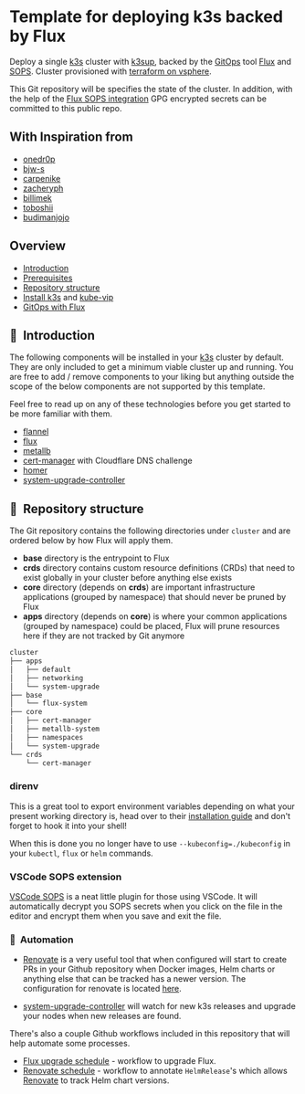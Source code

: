 # Template for deploying k3s backed by Flux

Deploy a single [k3s](https://k3s.io/) cluster with [k3sup](https://github.com/alexellis/k3sup),
backed by the [GitOps](https://www.weave.works/blog/what-is-gitops-really) tool
[Flux](https://toolkit.fluxcd.io/) and [SOPS](https://toolkit.fluxcd.io/guides/mozilla-sops/).
Cluster provisioned with [terraform on vsphere](https://github.com/ahgraber/homelab-terraform).

This Git repository will be specifies the state of the cluster. In addition, with the help of the
[Flux SOPS integration](https://toolkit.fluxcd.io/guides/mozilla-sops/) GPG encrypted secrets can be
committed to this public repo.

## With Inspiration from

- [onedr0p](https://github.com/onedr0p/home-cluster/)
- [bjw-s](https://github.com/bjw-s/k8s-gitops)
- [carpenike](https://github.com/carpenike/k8s-gitops/tree/master/cluster/apps/security)
- [zacheryph](https://github.com/zacheryph/k8s-gitops)
- [billimek](https://github.com/billimek/k8s-gitops)
- [toboshii](https://github.com/toboshii/home-cluster)
- [budimanjojo](https://github.com/budimanjojo/home-cluster)

## Overview

- [Introduction](https://github.com/k8s-at-home/template-cluster-k3s#wave-introduction)
- [Prerequisites](./docs/1%20-%20prerequisites.md)
- [Repository structure](https://github.com/k8s-at-home/template-cluster-k3s#open_file_folder-repository-structure)
- [Install k3s](./docs/2%20-%20install%20k3s.md) and [kube-vip](docs/2a%20-%20kube-vip.md)
- [GitOps with Flux](./docs/3%20-%20gitops%20with%20flux.md)

## :wave:&nbsp; Introduction

The following components will be installed in your [k3s](https://k3s.io/) cluster by default. They
are only included to get a minimum viable cluster up and running. You are free to add / remove
components to your liking but anything outside the scope of the below components are not supported
by this template.

Feel free to read up on any of these technologies before you get started to be more familiar with
them.

- [flannel](https://github.com/flannel-io/flannel)
- [flux](https://toolkit.fluxcd.io/)
- [metallb](https://metallb.universe.tf/)
- [cert-manager](https://cert-manager.io/) with Cloudflare DNS challenge
- [homer](https://github.com/bastienwirtz/homer)
- [system-upgrade-controller](https://github.com/rancher/system-upgrade-controller)

## :open_file_folder:&nbsp; Repository structure

The Git repository contains the following directories under `cluster` and are ordered below by how
Flux will apply them.

- **base** directory is the entrypoint to Flux
- **crds** directory contains custom resource definitions (CRDs) that need to exist globally in your
  cluster before anything else exists
- **core** directory (depends on **crds**) are important infrastructure applications (grouped by
  namespace) that should never be pruned by Flux
- **apps** directory (depends on **core**) is where your common applications (grouped by namespace)
  could be placed, Flux will prune resources here if they are not tracked by Git anymore

```txt
cluster
├── apps
│   ├── default
│   ├── networking
│   └── system-upgrade
├── base
│   └── flux-system
├── core
│   ├── cert-manager
│   ├── metallb-system
│   ├── namespaces
│   └── system-upgrade
└── crds
    └── cert-manager
```

### direnv

This is a great tool to export environment variables depending on what your present working
directory is, head over to their [installation guide](https://direnv.net/docs/installation.html) and
don't forget to hook it into your shell!

When this is done you no longer have to use `--kubeconfig=./kubeconfig` in your `kubectl`, `flux` or
`helm` commands.

### VSCode SOPS extension

[VSCode SOPS](https://marketplace.visualstudio.com/items?itemName=signageos.signageos-vscode-sops)
is a neat little plugin for those using VSCode. It will automatically decrypt you SOPS secrets when
you click on the file in the editor and encrypt them when you save and exit the file.

### :robot:&nbsp; Automation

- [Renovate](https://www.whitesourcesoftware.com/free-developer-tools/renovate) is a very useful
  tool that when configured will start to create PRs in your Github repository when Docker images,
  Helm charts or anything else that can be tracked has a newer version. The configuration for
  renovate is located [here](./.github/renovate.json5).

- [system-upgrade-controller](https://github.com/rancher/system-upgrade-controller) will watch for
  new k3s releases and upgrade your nodes when new releases are found.

There's also a couple Github workflows included in this repository that will help automate some
processes.

- [Flux upgrade schedule](./.github/workflows/flux-schedule.yaml) - workflow to upgrade Flux.
- [Renovate schedule](./.github/workflows/renovate-schedule.yaml) - workflow to annotate
  `HelmRelease`'s which allows
  [Renovate](https://www.whitesourcesoftware.com/free-developer-tools/renovate) to track Helm chart
  versions.
